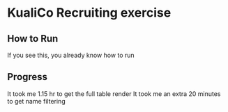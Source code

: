 # KualiCo Recruiting exercise

## How to Run

If you see this, you already know how to run

## Progress

It took me 1.15 hr to get the full table render
It took me an extra 20 minutes to get name filtering